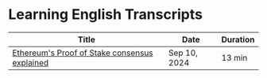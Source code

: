 # Learning English Transcripts

| Title | Date | Duration |
| --- | --- | --- |
| [Ethereum's Proof of Stake consensus explained](https://www.youtube.com/watch?v=5gfNUVmX3Es) | Sep 10, 2024 | 13 min |
